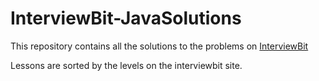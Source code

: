 # InterviewBit-JavaSolutions
This repository contains all the solutions to the problems on [InterviewBit](https://www.interviewbit.com/practice/)

Lessons are sorted by the levels on the interviewbit site.
